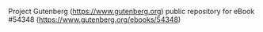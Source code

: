 Project Gutenberg (https://www.gutenberg.org) public repository for
eBook #54348 (https://www.gutenberg.org/ebooks/54348)
